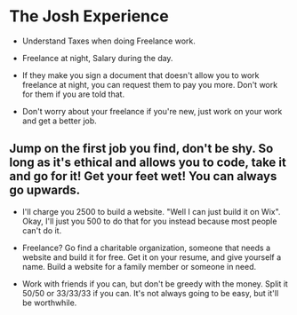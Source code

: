 # The Josh Experience

* Understand Taxes when doing Freelance work.
* Freelance at night, Salary during the day.

* If they make you sign a document that doesn't allow you to work freelance at night, you can request them to pay you more. Don't work for them if you are told that.

* Don't worry about your freelance if you're new, just work on your work and get a better job.

## Jump on the first job you find, don't be shy. So long as it's ethical and allows you to code, take it and go for it! Get your feet wet! You can always go upwards.

* I'll charge you 2500 to build a website. "Well I can just build it on Wix". Okay, I'll just you 500 to do that for you instead because most people can't do it.

* Freelance? Go find a charitable organization, someone that needs a website and build it for free. Get it on your resume, and give yourself a name. Build a website for a family member or someone in need.

* Work with friends if you can, but don't be greedy with the money. Split it 50/50 or 33/33/33 if you can. It's not always going to be easy, but it'll be worthwhile.
